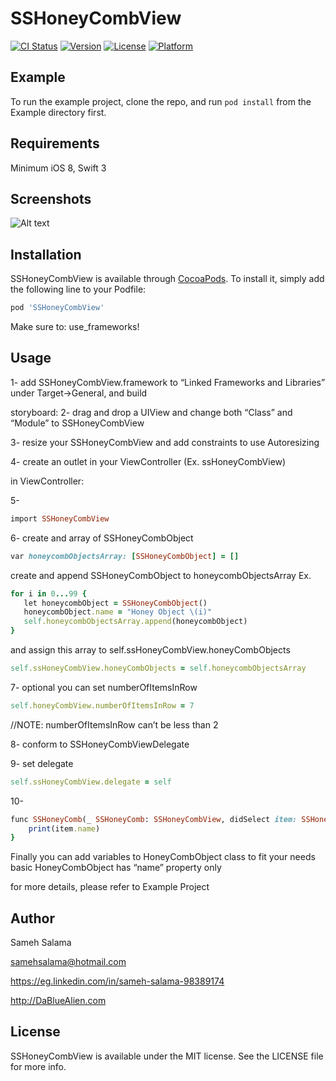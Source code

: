 # SSHoneyCombView

[![CI Status](http://img.shields.io/travis/samehsalama@hotmail.com/SSHoneyCombView.svg?style=flat)](https://travis-ci.org/samehsalama@hotmail.com/SSHoneyCombView)
[![Version](https://img.shields.io/cocoapods/v/SSHoneyCombView.svg?style=flat)](http://cocoapods.org/pods/SSHoneyCombView)
[![License](https://img.shields.io/cocoapods/l/SSHoneyCombView.svg?style=flat)](http://cocoapods.org/pods/SSHoneyCombView)
[![Platform](https://img.shields.io/cocoapods/p/SSHoneyCombView.svg?style=flat)](http://cocoapods.org/pods/SSHoneyCombView)

## Example

To run the example project, clone the repo, and run `pod install` from the Example directory first.

## Requirements

Minimum iOS 8, Swift 3


## Screenshots

![Alt text](https://www.dropbox.com/s/1bh1pulwll27pfq/SSHoneyCombView.png?dl=0 "Screenshot")


## Installation

SSHoneyCombView is available through [CocoaPods](http://cocoapods.org). To install
it, simply add the following line to your Podfile:

```ruby
pod 'SSHoneyCombView'
```

Make sure to: 
use_frameworks!

## Usage

1- add SSHoneyCombView.framework to “Linked Frameworks and Libraries” under Target->General, and build

storyboard:
2- drag and drop a UIView and change both “Class” and “Module” to SSHoneyCombView

3- resize your SSHoneyCombView and add constraints to use Autoresizing

4- create an outlet in your ViewController (Ex. ssHoneyCombView)

in ViewController:

5- 
```ruby
import SSHoneyCombView
```

6- create and array of SSHoneyCombObject 
```ruby
var honeycombObjectsArray: [SSHoneyCombObject] = []
```

create and append SSHoneyCombObject to honeycombObjectsArray
Ex.
```ruby
for i in 0...99 {
   let honeycombObject = SSHoneyCombObject()
   honeycombObject.name = "Honey Object \(i)"
   self.honeycombObjectsArray.append(honeycombObject)
}
```
and assign this array to self.ssHoneyCombView.honeyCombObjects
```ruby
self.ssHoneyCombView.honeyCombObjects = self.honeycombObjectsArray
```

7- optional you can set numberOfItemsInRow 
```ruby
self.honeyCombView.numberOfItemsInRow = 7
```
//NOTE: numberOfItemsInRow can’t be less than 2

8- conform to SSHoneyCombViewDelegate

9- set delegate
```ruby
self.ssHoneyCombView.delegate = self
```

10- 
```ruby
func SSHoneyComb(_ SSHoneyComb: SSHoneyCombView, didSelect item: SSHoneyCombObject) {
    print(item.name)
}
```

Finally you can add variables to HoneyCombObject class to fit your needs
basic HoneyCombObject has “name” property only


for more details, please refer to Example Project

## Author

Sameh Salama 

samehsalama@hotmail.com

https://eg.linkedin.com/in/sameh-salama-98389174

http://DaBlueAlien.com

## License

SSHoneyCombView is available under the MIT license. See the LICENSE file for more info.
